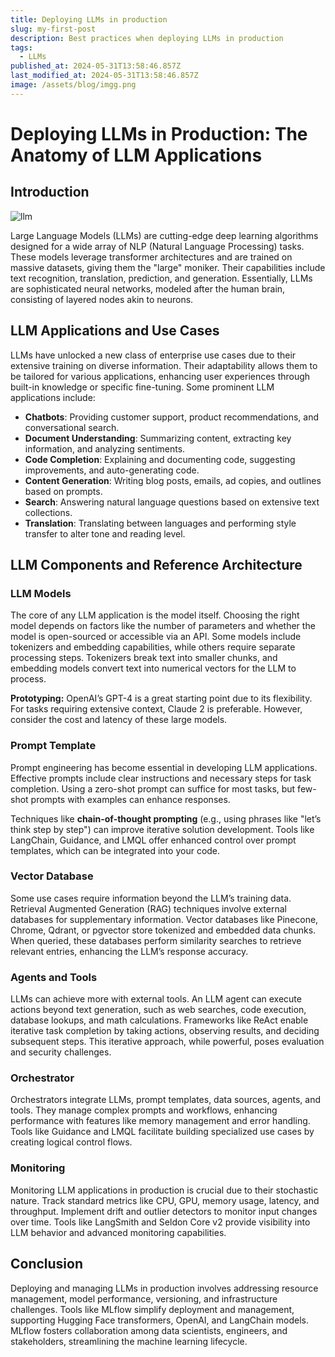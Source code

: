```yaml
---
title: Deploying LLMs in production
slug: my-first-post
description: Best practices when deploying LLMs in production
tags:
  - LLMs
published_at: 2024-05-31T13:58:46.857Z
last_modified_at: 2024-05-31T13:58:46.857Z
image: /assets/blog/imgg.png
---
```



# Deploying LLMs in Production: The Anatomy of LLM Applications

## Introduction

![llm](/assets/blog/llm.jpg)

Large Language Models (LLMs) are cutting-edge deep learning algorithms designed for a wide array of NLP (Natural Language Processing) tasks. These models leverage transformer architectures and are trained on massive datasets, giving them the "large" moniker. Their capabilities include text recognition, translation, prediction, and generation. Essentially, LLMs are sophisticated neural networks, modeled after the human brain, consisting of layered nodes akin to neurons.

## LLM Applications and Use Cases
LLMs have unlocked a new class of enterprise use cases due to their extensive training on diverse information. Their adaptability allows them to be tailored for various applications, enhancing user experiences through built-in knowledge or specific fine-tuning. Some prominent LLM applications include:

- **Chatbots**: Providing customer support, product recommendations, and conversational search.
- **Document Understanding**: Summarizing content, extracting key information, and analyzing sentiments.
- **Code Completion**: Explaining and documenting code, suggesting improvements, and auto-generating code.
- **Content Generation**: Writing blog posts, emails, ad copies, and outlines based on prompts.
- **Search**: Answering natural language questions based on extensive text collections.
- **Translation**: Translating between languages and performing style transfer to alter tone and reading level.

## LLM Components and Reference Architecture
### LLM Models
The core of any LLM application is the model itself. Choosing the right model depends on factors like the number of parameters and whether the model is open-sourced or accessible via an API. Some models include tokenizers and embedding capabilities, while others require separate processing steps. Tokenizers break text into smaller chunks, and embedding models convert text into numerical vectors for the LLM to process.

**Prototyping:** OpenAI’s GPT-4 is a great starting point due to its flexibility. For tasks requiring extensive context, Claude 2 is preferable. However, consider the cost and latency of these large models.

### Prompt Template
Prompt engineering has become essential in developing LLM applications. Effective prompts include clear instructions and necessary steps for task completion. Using a zero-shot prompt can suffice for most tasks, but few-shot prompts with examples can enhance responses. 

Techniques like **chain-of-thought prompting** (e.g., using phrases like "let’s think step by step") can improve iterative solution development. Tools like LangChain, Guidance, and LMQL offer enhanced control over prompt templates, which can be integrated into your code.

### Vector Database
Some use cases require information beyond the LLM’s training data. Retrieval Augmented Generation (RAG) techniques involve external databases for supplementary information. Vector databases like Pinecone, Chrome, Qdrant, or pgvector store tokenized and embedded data chunks. When queried, these databases perform similarity searches to retrieve relevant entries, enhancing the LLM’s response accuracy.

### Agents and Tools
LLMs can achieve more with external tools. An LLM agent can execute actions beyond text generation, such as web searches, code execution, database lookups, and math calculations. Frameworks like ReAct enable iterative task completion by taking actions, observing results, and deciding subsequent steps. This iterative approach, while powerful, poses evaluation and security challenges.

### Orchestrator
Orchestrators integrate LLMs, prompt templates, data sources, agents, and tools. They manage complex prompts and workflows, enhancing performance with features like memory management and error handling. Tools like Guidance and LMQL facilitate building specialized use cases by creating logical control flows.

### Monitoring
Monitoring LLM applications in production is crucial due to their stochastic nature. Track standard metrics like CPU, GPU, memory usage, latency, and throughput. Implement drift and outlier detectors to monitor input changes over time. Tools like LangSmith and Seldon Core v2 provide visibility into LLM behavior and advanced monitoring capabilities.

## Conclusion
Deploying and managing LLMs in production involves addressing resource management, model performance, versioning, and infrastructure challenges. Tools like MLflow simplify deployment and management, supporting Hugging Face transformers, OpenAI, and LangChain models. MLflow fosters collaboration among data scientists, engineers, and stakeholders, streamlining the machine learning lifecycle.

